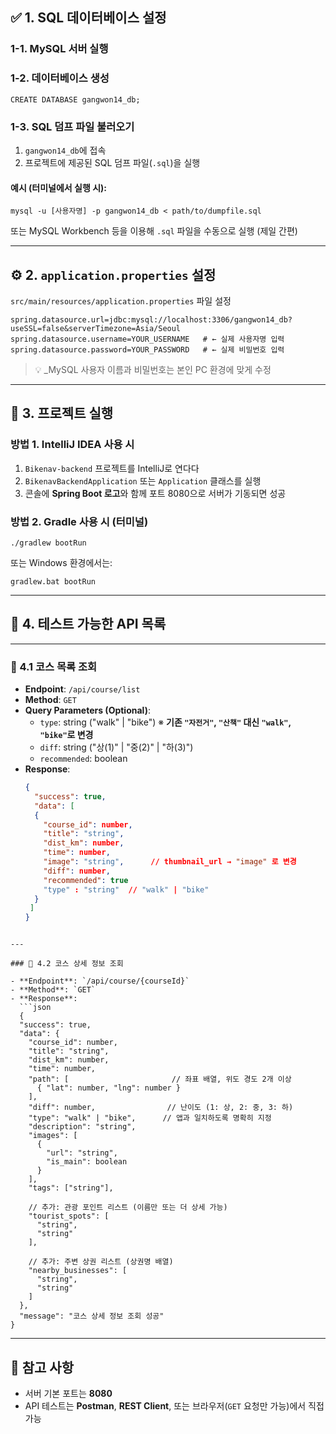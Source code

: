 ## ✅ 1. SQL 데이터베이스 설정

### 1-1. MySQL 서버 실행
### 1-2. 데이터베이스 생성
`CREATE DATABASE gangwon14_db;`
### 1-3. SQL 덤프 파일 불러오기
1. `gangwon14_db`에 접속
2. 프로젝트에 제공된 SQL 덤프 파일(`.sql`)을 실행
#### 예시 (터미널에서 실행 시):
`mysql -u [사용자명] -p gangwon14_db < path/to/dumpfile.sql`

또는 MySQL Workbench 등을 이용해 `.sql` 파일을 수동으로 실행 (제일 간편)

---

## ⚙️ 2. `application.properties` 설정
`src/main/resources/application.properties` 파일 설정

`spring.datasource.url=jdbc:mysql://localhost:3306/gangwon14_db?useSSL=false&serverTimezone=Asia/Seoul spring.datasource.username=YOUR_USERNAME   # ← 실제 사용자명 입력 spring.datasource.password=YOUR_PASSWORD   # ← 실제 비밀번호 입력`

> 💡 _MySQL 사용자 이름과 비밀번호는 본인 PC 환경에 맞게 수정

---

## 🚀 3. 프로젝트 실행

### 방법 1. IntelliJ IDEA 사용 시
1. `Bikenav-backend` 프로젝트를 IntelliJ로 연다다
2. `BikenavBackendApplication` 또는 `Application` 클래스를 실행
3. 콘솔에 **Spring Boot 로고**와 함께 포트 8080으로 서버가 기동되면 성공
    

### 방법 2. Gradle 사용 시 (터미널)
`./gradlew bootRun`

또는 Windows 환경에서는:

`gradlew.bat bootRun`

---

## 🧪 4. 테스트 가능한 API 목록

---

### 📍 4.1 코스 목록 조회

-  **Endpoint**: `/api/course/list`
- **Method**: `GET`
- **Query Parameters (Optional)**:
    - `type`: string ("walk" | "bike")
     ※ **기존 `"자전거"`, `"산책"` 대신 `"walk"`, `"bike"`로 변경**
    - `diff`: string ("상(1)" | "중(2)" | "하(3)")
    - `recommended`: boolean
- **Response**:
  ```json
  {
	"success": true,
	"data": [
	{
      "course_id": number,
      "title": "string",
      "dist_km": number,
      "time": number,
      "image": "string",      // thumbnail_url → "image" 로 변경
      "diff": number,
      "recommended": true
      "type" : "string"  // "walk" | "bike"
    }
   ]
  }
```

---

### 📍 4.2 코스 상세 정보 조회

- **Endpoint**: `/api/course/{courseId}`
- **Method**: `GET`
- **Response**:
  ```json
  {
  "success": true,
  "data": {
    "course_id": number,
    "title": "string",
    "dist_km": number,
    "time": number,
    "path": [                       // 좌표 배열, 위도 경도 2개 이상
      { "lat": number, "lng": number }
    ],
    "diff": number,                // 난이도 (1: 상, 2: 중, 3: 하)
    "type": "walk" | "bike",      // 앱과 일치하도록 명확히 지정
    "description": "string",
    "images": [
      {
        "url": "string",
        "is_main": boolean
      }
    ],
    "tags": ["string"],

    // 추가: 관광 포인트 리스트 (이름만 또는 더 상세 가능)
    "tourist_spots": [
      "string",
      "string"
    ],

    // 추가: 주변 상권 리스트 (상권명 배열)
    "nearby_businesses": [
      "string",
      "string"
    ]
  },
  "message": "코스 상세 정보 조회 성공"
}
```

---

## 🧩 참고 사항

- 서버 기본 포트는 **8080**
- API 테스트는 **Postman**, **REST Client**, 또는 브라우저(`GET` 요청만 가능)에서 직접 가능